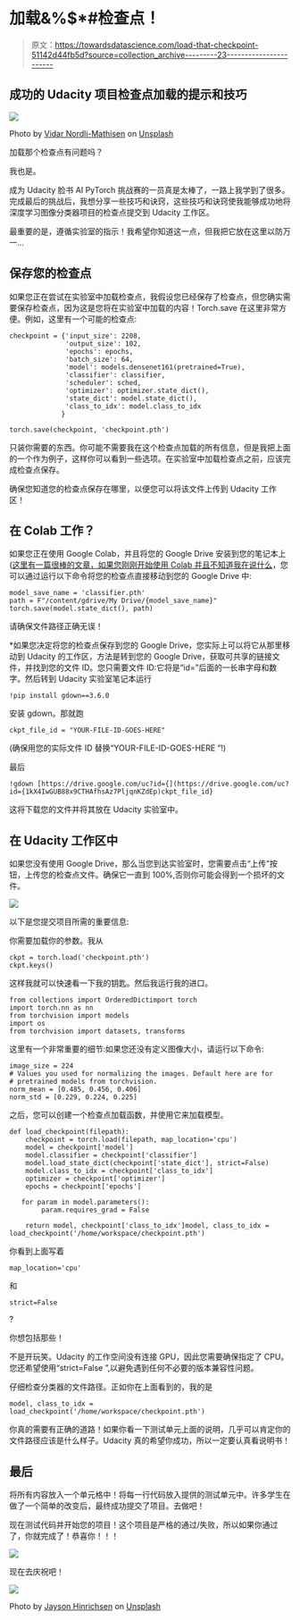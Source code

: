 # 加载&%$*#检查点！

> 原文：<https://towardsdatascience.com/load-that-checkpoint-51142d44fb5d?source=collection_archive---------23----------------------->

## 成功的 Udacity 项目检查点加载的提示和技巧

![](img/16ee93c3e2b016216b354efedde99cd4.png)

Photo by [Vidar Nordli-Mathisen](https://unsplash.com/@vidarnm?utm_source=medium&utm_medium=referral) on [Unsplash](https://unsplash.com?utm_source=medium&utm_medium=referral)

加载那个检查点有问题吗？

我也是。

成为 Udacity 脸书 AI PyTorch 挑战赛的一员真是太棒了，一路上我学到了很多。完成最后的挑战后，我想分享一些技巧和诀窍，这些技巧和诀窍使我能够成功地将深度学习图像分类器项目的检查点提交到 Udacity 工作区。

最重要的是，遵循实验室的指示！我希望你知道这一点，但我把它放在这里以防万一…

## 保存您的检查点

如果您正在尝试在实验室中加载检查点，我假设您已经保存了检查点，但您确实需要保存检查点，因为这是您将在实验室中加载的内容！Torch.save 在这里非常方便。例如，这里有一个可能的检查点:

```
checkpoint = {'input_size': 2208,
              'output_size': 102,
              'epochs': epochs,
              'batch_size': 64,
              'model': models.densenet161(pretrained=True),
              'classifier': classifier,
              'scheduler': sched,
              'optimizer': optimizer.state_dict(),
              'state_dict': model.state_dict(),
              'class_to_idx': model.class_to_idx
             }

torch.save(checkpoint, 'checkpoint.pth')
```

只装你需要的东西。你可能不需要我在这个检查点加载的所有信息，但是我把上面的一个作为例子，这样你可以看到一些选项。在实验室中加载检查点之前，应该完成检查点保存。

确保您知道您的检查点保存在哪里，以便您可以将该文件上传到 Udacity 工作区！

## 在 Colab 工作？

如果您正在使用 Google Colab，并且将您的 Google Drive 安装到您的笔记本上([这里有一篇很棒的文章，如果您刚刚开始使用 Colab 并且不知道我在说什么](/getting-started-with-google-colab-f2fff97f594c)，您可以通过运行以下命令将您的检查点直接移动到您的 Google Drive 中:

```
model_save_name = 'classifier.pth'
path = F"/content/gdrive/My Drive/{model_save_name}" 
torch.save(model.state_dict(), path)
```

请确保文件路径正确无误！

*如果您决定将您的检查点保存到您的 Google Drive，您实际上可以将它从那里移动到 Udacity 的工作区，方法是转到您的 Google Drive，获取可共享的链接文件，并找到您的文件 ID。您只需要文件 ID:它将是“id=”后面的一长串字母和数字。然后转到 Udacity 实验室笔记本运行

```
!pip install gdown==3.6.0
```

安装 gdown。那就跑

```
ckpt_file_id = "YOUR-FILE-ID-GOES-HERE"
```

(确保用您的实际文件 ID 替换“YOUR-FILE-ID-GOES-HERE ”!)

最后

```
!gdown [https://drive.google.com/uc?id={](https://drive.google.com/uc?id={1kX4IwGUB88x9CTHAfhsAz7PljqnKZdEp)ckpt_file_id}
```

这将下载您的文件并将其放在 Udacity 实验室中。

## 在 Udacity 工作区中

如果您没有使用 Google Drive，那么当您到达实验室时，您需要点击“上传”按钮，上传您的检查点文件。确保它一直到 100%,否则你可能会得到一个损坏的文件。

![](img/ef77c89c6b339a0a80f9c23c64632c5d.png)

以下是您提交项目所需的重要信息:

你需要加载你的参数。我从

```
ckpt = torch.load('checkpoint.pth')
ckpt.keys()
```

这样我就可以快速看一下我的钥匙。然后我运行我的进口。

```
from collections import OrderedDictimport torch
import torch.nn as nn
from torchvision import models
import os
from torchvision import datasets, transforms
```

这里有一个非常重要的细节:如果您还没有定义图像大小，请运行以下命令:

```
image_size = 224
# Values you used for normalizing the images. Default here are for
# pretrained models from torchvision.
norm_mean = [0.485, 0.456, 0.406]
norm_std = [0.229, 0.224, 0.225]
```

之后，您可以创建一个检查点加载函数，并使用它来加载模型。

```
def load_checkpoint(filepath):
    checkpoint = torch.load(filepath, map_location='cpu')
    model = checkpoint['model']
    model.classifier = checkpoint['classifier']
    model.load_state_dict(checkpoint['state_dict'], strict=False)
    model.class_to_idx = checkpoint['class_to_idx']
    optimizer = checkpoint['optimizer']
    epochs = checkpoint['epochs']

   for param in model.parameters():
        param.requires_grad = False

    return model, checkpoint['class_to_idx']model, class_to_idx = load_checkpoint('/home/workspace/checkpoint.pth')
```

你看到上面写着

```
map_location='cpu'
```

和

```
strict=False
```

?

你想包括那些！

不是开玩笑。Udacity 的工作空间没有连接 GPU，因此您需要确保指定了 CPU。您还希望使用“strict=False ”,以避免遇到任何不必要的版本兼容性问题。

仔细检查分类器的文件路径。正如你在上面看到的，我的是

```
model, class_to_idx = load_checkpoint('/home/workspace/checkpoint.pth')
```

你真的需要有正确的道路！如果你看一下测试单元上面的说明，几乎可以肯定你的文件路径应该是什么样子。Udacity 真的希望你成功，所以一定要认真看说明书！

## 最后

将所有内容放入一个单元格中！将每一行代码放入提供的测试单元中。许多学生在做了一个简单的改变后，最终成功提交了项目。去做吧！

现在测试代码并开始您的项目！这个项目是严格的通过/失败，所以如果你通过了，你就完成了！恭喜你！！！

![](img/c7b17ebfe8a299abf025d6b0bfa21aee.png)

现在去庆祝吧！

![](img/5e36de87b225efef2598effdb63a19aa.png)

Photo by [Jayson Hinrichsen](https://unsplash.com/@jayson_hinrichsen?utm_source=medium&utm_medium=referral) on [Unsplash](https://unsplash.com?utm_source=medium&utm_medium=referral)